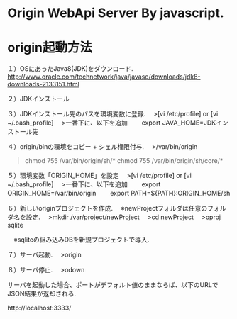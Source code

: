 # Origin WebApi Server By javascript.

# origin起動方法

１）OSにあったJava8(JDK)をダウンロード.
　http://www.oracle.com/technetwork/java/javase/downloads/jdk8-downloads-2133151.html

２）JDKインストール

３）JDKインストール先のパスを環境変数に登録.
　>[vi /etc/profile] or [vi ~/.bash_profile]
　>一番下に、以下を追加
　　export JAVA_HOME=JDKインストール先

４）origin/binの環境をコピー + シェル権限付与.
　>/var/bin/origin
  >chmod 755 /var/bin/origin/sh/*
  >chmod 755 /var/bin/origin/sh/core/*

５）環境変数「ORIGIN_HOME」を設定
　>[vi /etc/profile] or [vi ~/.bash_profile]
　>一番下に、以下を追加
　　export ORIGIN_HOME=/var/bin/origin
　　export PATH=${PATH}:ORIGIN_HOME/sh

６）新しいoriginプロジェクトを作成.
　※newProjectフォルダは任意のフォルダ名を設定.
　>mkdir /var/project/newProject
　>cd newProject
　>oproj sqlite

　※sqliteの組み込みDBを新規プロジェクトで導入.

７）サーバ起動.
　>origin

８）サーバ停止.
　>odown


サーバを起動した場合、ポートがデフォルト値のままならば、以下のURLで
JSON結果が返却される.

http://localhost:3333/


